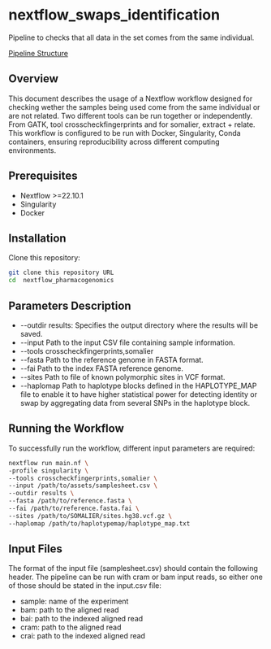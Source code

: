 # nextflow_swaps_identification

Pipeline to checks that all data in the set comes from the same individual.

[Pipeline Structure](./assets/swaps.png)

## Overview
This document describes the usage of a Nextflow workflow designed for checking wether the samples being used come from the same individual or are not related. Two different tools can be run together or independently. From GATK, tool crosscheckfingerprints and for somalier, extract + relate. This workflow is configured to be run with Docker, Singularity, Conda containers, ensuring reproducibility across different computing environments.

## Prerequisites
- Nextflow >=22.10.1
- Singularity
- Docker

## Installation
Clone this repository:
```bash
git clone this repository URL
cd  nextflow_pharmacogenomics
```

## Parameters Description
- --outdir results: Specifies the output directory where the results will be saved.
- --input Path to the input CSV file containing sample information.
- --tools crosscheckfingerprints,somalier
- --fasta Path to the reference genome in FASTA format.
- --fai Path to the index FASTA reference genome.
- --sites Path to file of known polymorphic sites in VCF format.
- --haplomap  Path to haplotype blocks defined in the HAPLOTYPE_MAP file to enable it to have higher statistical power for detecting identity or swap by aggregating data from several SNPs in the haplotype block. 


## Running the Workflow
To successfully run the workflow, different input parameters are required:

```bash
nextflow run main.nf \
-profile singularity \
--tools crosscheckfingerprints,somalier \
--input /path/to/assets/samplesheet.csv \
--outdir results \
--fasta /path/to/reference.fasta \
--fai /path/to/reference.fasta.fai \
--sites /path/to/SOMALIER/sites.hg38.vcf.gz \
--haplomap /path/to/haplotypemap/haplotype_map.txt
```
## Input Files
The format of the input file (samplesheet.csv) should contain the following header. The pipeline can be run with cram or bam input reads, so either one of those should be stated in the input.csv file:

- sample: name of the experiment
- bam: path to the aligned read
- bai: path to the indexed aligned read
- cram: path to the aligned read
- crai: path to the indexed aligned read